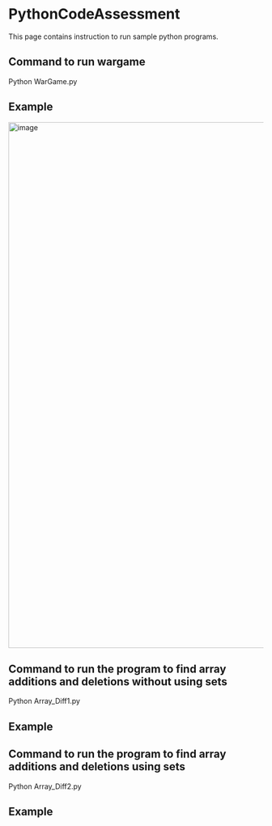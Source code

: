 # PythonCodeAssessment

This page contains instruction to run sample python programs.

## Command to run wargame
Python WarGame.py

## Example 
<img width="1040" alt="image" src="https://user-images.githubusercontent.com/121260409/216389567-2cf92142-a447-492a-b98d-cce7452d7a4f.png">


## Command to run the program to find array additions and deletions without using sets
Python Array_Diff1.py

## Example


## Command to run the program to find array additions and deletions  using sets
Python Array_Diff2.py

## Example
